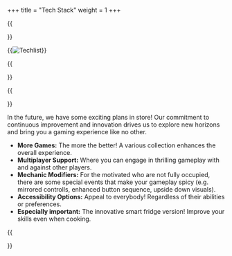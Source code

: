 +++
title = "Tech Stack"
weight = 1
+++

{{<section title="Tech Stack">}}

{{<image src="ICCSharpTechList.png" alt="Techlist" >}}



{{</section>}}

{{<section title="Future">}}

In the future, we have some exciting plans in store! Our commitment to continuous improvement and innovation drives us to explore new horizons and bring you a gaming experience like no other. 

- **More Games:** The more the better! A various collection enhances the overall experience.
- **Multiplayer Support:** Where you can engage in thrilling gameplay with and against other players.
- **Mechanic Modifiers:** For the motivated who are not fully occupied, there are some special events that make your gameplay spicy (e.g. mirrored controlls, enhanced button sequence, upside down visuals).
- **Accessibility Options:** Appeal to everybody! Regardless of their abilities or preferences.
- **Especially important:** The innovative smart fridge version! Improve your skills even when cooking.

{{</section>}}